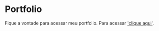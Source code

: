 # Portfolio
Fique a vontade para acessar meu portfolio.
Para acessar ['clique aqui']('https://helio020.github.io/Portfolio/').
